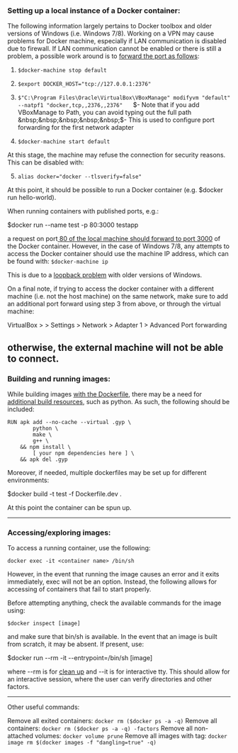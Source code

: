 ### Setting up a local instance of a Docker container:

The following information largely pertains to Docker toolbox and older versions of Windows (i.e. Windows 7/8). Working on a VPN may cause problems for Docker machine, especially if LAN communication is disabled due to firewall. If LAN communication cannot be enabled or there is still a problem, a possible work around is to [forward the port as follows](https://www.iancollington.com/docker-and-cisco-anyconnect-vpn/ "forward the port as follows"):

1) `$docker-machine stop default`

2) `$export DOCKER_HOST="tcp://127.0.0.1:2376"`

3) `$"C:\Program Files\Oracle\VirtualBox\VBoxManage" modifyvm "default" --natpf1 "docker,tcp,,2376,,2376"`
&nbsp;&nbsp;&nbsp;&nbsp;&nbsp;$- Note that if you add VBoxManage to Path, you can avoid typing out the full path
&nbsp;&nbsp;&nbsp;&nbsp;&nbsp;$- This is used to configure port forwarding for the first network adapter

4) `$docker-machine start default`

At this stage, the machine may refuse the connection for security reasons. This can be disabled with:

5) `alias docker="docker --tlsverify=false"`

At this point, it should be possible to run a Docker container (e.g. $docker run hello-world).

When running containers with published ports, e.g.:

$docker run --name test -p 80:3000 testapp

a request on port[ 80 of the local machine should forward to port 3000](https://docs.docker.com/get-started/part2/#run-the-app " 80 of the local machine should forward to port 3000") of the Docker container. However, in the case of Windows 7/8, any attempts to access the Docker container should use the machine IP address, which can be found with:
`$docker-machine ip`

This is due to a [loopback problem](https://blog.sixeyed.com/published-ports-on-windows-containers-dont-do-loopback/ "loopback problem") with older versions of Windows.

On a final note, if trying to access the docker container with a different machine (i.e. not the host machine) on the same network, make sure to add an additional port forward using step 3 from above, or through the virtual machine:

VirtualBox > <Machine name> > Settings > Network > Adapter 1 > Advanced Port forwarding

otherwise, the external machine will not be able to connect.
----------------
### Building and running images:

While building images [with the Dockerfile](https://nodejs.org/en/docs/guides/nodejs-docker-webapp/ "with the Dockerfile"), there may be a need for [additional build resources](https://github.com/nodejs/docker-node/issues/282 "additional build resources"), such as python. As such, the following should be included:

```
RUN apk add --no-cache --virtual .gyp \
        python \
        make \
        g++ \
    && npm install \
        [ your npm dependencies here ] \
    && apk del .gyp
```

Moreover, if needed, multiple dockerfiles may be set up for different environments:

$docker build -t test -f Dockerfile.dev .

At this point the container can be spun up.

----------------
### Accessing/exploring images:

To access a running container, use the following:

`docker exec -it <container name> /bin/sh`

However, in the event that running the image causes an error and it exits immediately, exec will not be an option. Instead, the following allows for accessing of containers that fail to start properly.

Before attempting anything, check the available commands for the image using:

`$docker inspect [image]`

and make sure that bin/sh is available. In the event that an image is built from scratch, it may be absent. If present, use:

$docker run -\-rm -it -\-entrypoint=/bin/sh [image]

where -\-rm is for [clean up](https://docs.docker.com/engine/reference/run/#clean-up---rm) and -\-it is for interactive tty. This should allow for an interactive session, where the user can verify directories and other factors.

----------------------

Other useful commands:

Remove all exited containers: `docker rm ($docker ps -a -q)`
Remove all containers: `docker rm ($docker ps -a -q) -factors`
Remove all non-attached volumes: `docker volume prune`
Remove all images with <none> tag: `docker image rm $(docker images -f "dangling=true" -q)`
